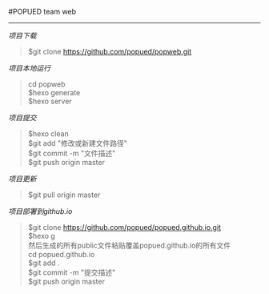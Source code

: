 #POPUED team web

------

*项目下载*
>$git clone https://github.com/popued/popweb.git

*项目本地运行*
>cd popweb  
$hexo generate  
$hexo server  

*项目提交*  
>$hexo clean  
$git add "修改或新建文件路径"  
$git commit -m "文件描述"  
$git push origin master

*项目更新*  
>$git pull origin master 

*项目部署到github.io*
>$git clone https://github.com/popued/popued.github.io.git  
$hexo g  
然后生成的所有public文件粘贴覆盖popued.github.io的所有文件  
cd popued.github.io  
$git add .  
$git commit -m "提交描述"  
$git push origin master
